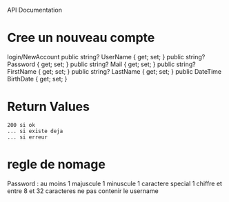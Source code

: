 API Documentation

# Cree un nouveau compte
login/NewAccount
        public string? UserName { get; set; }
        public string? Password { get; set; }
        public string? Mail { get; set; }
        public string? FirstName { get; set; }
        public string? LastName { get; set; }
        public DateTime BirthDate { get; set; }
# Return Values
    200 si ok
    ... si existe deja
    ... si erreur

# regle de nomage
 Password :
        au moins 1 majuscule 1 minuscule 1 caractere special 1 chiffre et entre 8 et 32 caracteres
        ne pas contenir le username